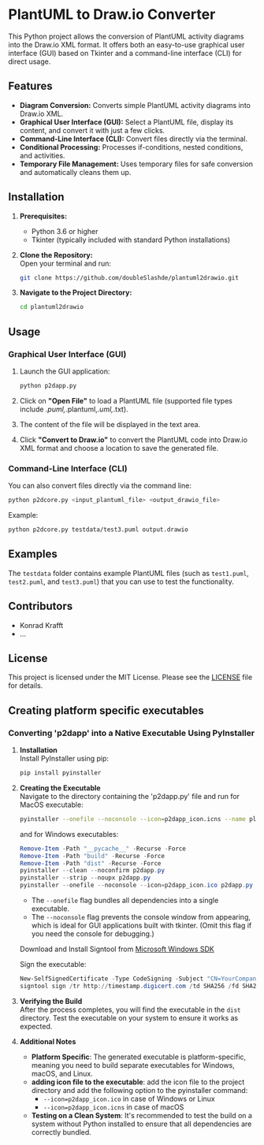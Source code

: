 # PlantUML to Draw.io Converter

This Python project allows the conversion of PlantUML activity diagrams into the Draw.io XML format. It offers both an easy-to-use graphical user interface (GUI) based on Tkinter and a command-line interface (CLI) for direct usage.

## Features

- **Diagram Conversion:** Converts simple PlantUML activity diagrams into Draw.io XML.
- **Graphical User Interface (GUI):** Select a PlantUML file, display its content, and convert it with just a few clicks.
- **Command-Line Interface (CLI):** Convert files directly via the terminal.
- **Conditional Processing:** Processes if-conditions, nested conditions, and activities.
- **Temporary File Management:** Uses temporary files for safe conversion and automatically cleans them up.

## Installation

1. **Prerequisites:**  
   - Python 3.6 or higher  
   - Tkinter (typically included with standard Python installations)

2. **Clone the Repository:**  
   Open your terminal and run:

   ```bash
   git clone https://github.com/doubleSlashde/plantuml2drawio.git
   ```

3. **Navigate to the Project Directory:**

   ```bash
   cd plantuml2drawio
   ```

## Usage

### Graphical User Interface (GUI)

1. Launch the GUI application:

   ```bash
   python p2dapp.py
   ```

2. Click on **"Open File"** to load a PlantUML file (supported file types include *.puml,*.plantuml,*.uml,*.txt).
3. The content of the file will be displayed in the text area.
4. Click **"Convert to Draw.io"** to convert the PlantUML code into Draw.io XML format and choose a location to save the generated file.

### Command-Line Interface (CLI)

You can also convert files directly via the command line:

```bash
python p2dcore.py <input_plantuml_file> <output_drawio_file>
```

Example:

```bash
python p2dcore.py testdata/test3.puml output.drawio
```

## Examples

The `testdata` folder contains example PlantUML files (such as `test1.puml`, `test2.puml`, and `test3.puml`) that you can use to test the functionality.

## Contributors

- Konrad Krafft
- ...

## License

This project is licensed under the MIT License. Please see the [LICENSE](LICENSE) file for details.

## Creating platform specific executables

### Converting 'p2dapp' into a Native Executable Using PyInstaller

1. **Installation**  
   Install PyInstaller using pip:

   ```bash
   pip install pyinstaller
   ```

2. **Creating the Executable**  
   Navigate to the directory containing the 'p2dapp.py' file and run for MacOS executable:

   ```bash
   pyinstaller --onefile --noconsole --icon=p2dapp_icon.icns --name plantuml2drawio p2dapp.py
   ```

   and for Windows executables:

   ```powershell
   Remove-Item -Path "__pycache__" -Recurse -Force
   Remove-Item -Path "build" -Recurse -Force
   Remove-Item -Path "dist" -Recurse -Force
   pyinstaller --clean --noconfirm p2dapp.py
   pyinstaller --strip --noupx p2dapp.py
   pyinstaller --onefile --noconsole --icon=p2dapp_icon.ico p2dapp.py
   ```

   - The `--onefile` flag bundles all dependencies into a single executable.
   - The `--noconsole` flag prevents the console window from appearing, which is ideal for GUI applications built with tkinter. (Omit this flag if you need the console for debugging.)

   Download and Install Signtool from [Microsoft Windows SDK](https://developer.microsoft.com/de-de/windows/downloads/windows-sdk/)

   Sign the executable:

   ```powershell
   New-SelfSignedCertificate -Type CodeSigning -Subject "CN=YourCompany" -KeyUsage DigitalSignature -CertStoreLocation "Cert:\CurrentUser\My"
   signtool sign /tr http://timestamp.digicert.com /td SHA256 /fd SHA256 /a "dist\p2dapp.exe"
   ```

3. **Verifying the Build**  
   After the process completes, you will find the executable in the `dist` directory. Test the executable on your system to ensure it works as expected.

4. **Additional Notes**  
   - **Platform Specific**: The generated executable is platform-specific, meaning you need to build separate executables for Windows, macOS, and Linux.
   - **adding icon file to the executable**: add the icon file to the project directory and add the following option to the pyinstaller command:
     - `--icon=p2dapp_icon.ico` in case of Windows or Linux
     - `--icon=p2dapp_icon.icns` in case of macOS
   - **Testing on a Clean System**: It's recommended to test the build on a system without Python installed to ensure that all dependencies are correctly bundled.
